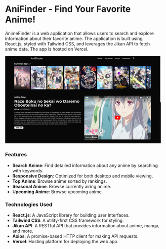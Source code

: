 # AniFinder - Find Your Favorite Anime!

AnimeFinder is a web application that allows users to search and explore information about their favorite anime. The application is built using React.js, styled with Tailwind CSS, and leverages the Jikan API to fetch anime data. The app is hosted on Vercel.

![dashboard](/public/dashboard.png)

### Features

- **Search Anime**: Find detailed information about any anime by searching with keywords.
- **Responsive Design**: Optimized for both desktop and mobile viewing.
- **Top Anime**: Browse anime sorted by rankings. 
- **Seasonal Anime**: Browse currently airing anime. 
- **Upcoming Anime**: Browse upcoming anime. 

### Technologies Used

- **React.js**: A JavaScript library for building user interfaces.
- **Tailwind CSS**: A utility-first CSS framework for styling.
- **Jikan API**: A RESTful API that provides information about anime, manga, and more.
- **Axios**: A promise-based HTTP client for making API requests.
- **Vercel**: Hosting platform for deploying the web app.


